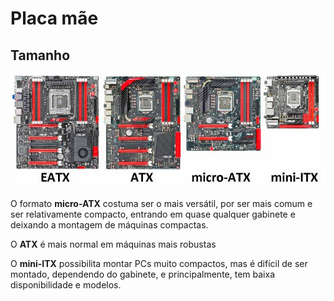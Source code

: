 # Placa mãe

## Tamanho 

![Tamanho da Placa mae](../_images/Hardware/tamanho-placa-mae.jpg)


O formato **micro-ATX** costuma ser o mais versátil, por ser mais comum e ser relativamente compacto, entrando em quase qualquer gabinete e deixando a montagem de máquinas compactas. 

O **ATX** é mais normal em máquinas mais robustas

O **mini-ITX** possibilita montar PCs muito compactos, mas é difícil de ser montado, dependendo do gabinete, e principalmente, tem baixa disponibilidade e modelos. 
